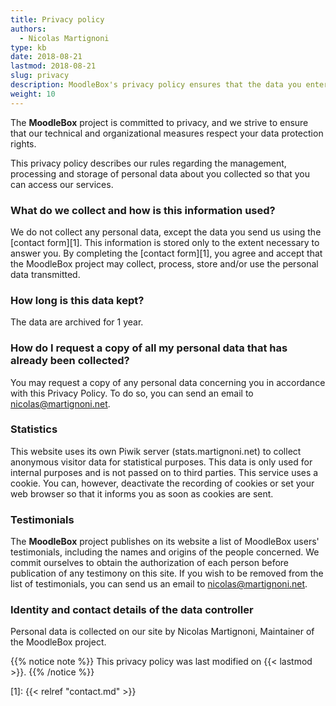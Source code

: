 ```yaml
---
title: Privacy policy
authors:
  - Nicolas Martignoni
type: kb
date: 2018-08-21
lastmod: 2018-08-21
slug: privacy
description: MoodleBox's privacy policy ensures that the data you enter when using our services is protected.
weight: 10
---
```

The __MoodleBox__ project is committed to privacy, and we strive to ensure that our technical and organizational measures respect your data protection rights.

This privacy policy describes our rules regarding the management, processing and storage of personal data about you collected so that you can access our services.

### What do we collect and how is this information used?

We do not collect any personal data, except the data you send us using the [contact form][1]. This information is stored only to the extent necessary to answer you. By completing the [contact form][1], you agree and accept that the MoodleBox project may collect, process, store and/or use the personal data transmitted.

### How long is this data kept?

The data are archived for 1 year.

### How do I request a copy of all my personal data that has already been collected?

You may request a copy of any personal data concerning you in accordance with this Privacy Policy. To do so, you can send an email to nicolas@martignoni.net.

### Statistics

This website uses its own Piwik server (stats.martignoni.net) to collect anonymous visitor data for statistical purposes. This data is only used for internal purposes and is not passed on to third parties. This service uses a cookie. You can, however, deactivate the recording of cookies or set your web browser so that it informs you as soon as cookies are sent.

### Testimonials

The __MoodleBox__ project publishes on its website a list of MoodleBox users' testimonials, including the names and origins of the people concerned. We commit ourselves to obtain the authorization of each person before publication of any testimony on this site. If you wish to be removed from the list of testimonials, you can send us an email to nicolas@martignoni.net.

### Identity and contact details of the data controller

Personal data is collected on our site by Nicolas Martignoni, Maintainer of the MoodleBox project.

{{% notice note %}}
This privacy policy was last modified on {{< lastmod >}}.
{{% /notice %}}

 [1]: {{< relref "contact.md" >}}
